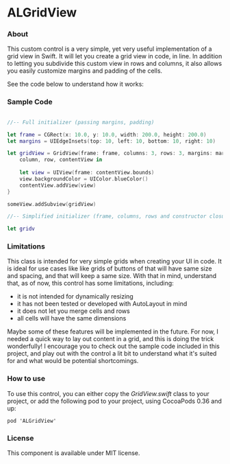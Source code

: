 ALGridView
=====================

### About

This custom control is a very simple, yet very useful implementation of a grid view in Swift. It will let you create a grid view in code, in line. In addition to letting you subdivide this custom view in rows and columns, it also allows you easily customize margins and padding of the cells.

See the code below to understand how it works:

### Sample Code

```swift

//-- Full initializer (passing margins, padding)

let frame = CGRect(x: 10.0, y: 10.0, width: 200.0, height: 200.0)
let margins = UIEdgeInsets(top: 10, left: 10, bottom: 10, right: 10)

let gridView = GridView(frame: frame, columns: 3, rows: 3, margins: margins, padding: 10) {
	column, row, contentView in
	
	let view = UIView(frame: contentView.bounds)
	view.backgroundColor = UIColor.blueColor()
	contentView.addView(view)}

someView.addSubview(gridView)

//-- Simplified initializer (frame, columns, rows and constructor closure)

let gridv

```

### Limitations

This class is intended for very simple grids when creating your UI in code. It is ideal for use cases like like grids of buttons of that will have same size and spacing, and that will keep a same size. With that in mind, understand that, as of now, this control has some limitations, including:

* it is not intended for dynamically resizing
* it has not been tested or developed with AutoLayout in mind
* it does not let you merge cells and rows
* all cells will have the same dimensions

Maybe some of these features will be implemented in the future. For now, I needed a quick way to lay out content in a grid, and this is doing the trick wonderfully! I encourage you to check out the sample code included in this project, and play out with the control a lit bit to understand what it's suited for and what would be potential shortcomings. 

### How to use

To use this control, you can either copy the *GridView.swift* class to your project, or add the following pod to your project, using CocoaPods 0.36 and up:

```
pod 'ALGridView'
```

### License

This component is available under MIT license.